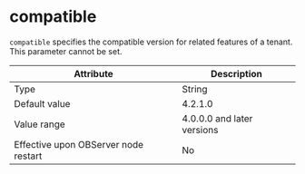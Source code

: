 # compatible

`compatible` specifies the compatible version for related features of a tenant. This parameter cannot be set. 

| **Attribute** | **Description** |
| --- | --- |
| Type | String |
| Default value | 4.2.1.0 |
| Value range | 4.0.0.0 and later versions |
| Effective upon OBServer node restart | No |
